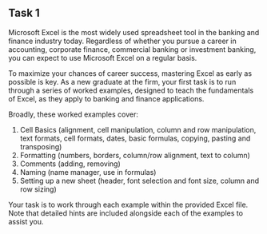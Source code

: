 ## Task 1
Microsoft Excel is the most widely used spreadsheet tool in the banking and finance industry today. Regardless of whether you pursue a career in accounting, corporate finance, commercial banking or investment banking, you can expect to use Microsoft Excel on a regular basis.

To maximize your chances of career success, mastering Excel as early as possible is key. As a new graduate at the firm, your first task is to run through a series of worked examples, designed to teach the fundamentals of Excel, as they apply to banking and finance applications.

Broadly, these worked examples cover:

1. Cell Basics (alignment, cell manipulation, column and row manipulation, text formats, cell formats, dates, basic formulas, copying, pasting and transposing)
2. Formatting (numbers, borders, column/row alignment, text to column)
3. Comments (adding, removing)
4. Naming (name manager, use in formulas)
5. Setting up a new sheet (header, font selection and font size, column and row sizing)

Your task is to work through each example within the provided Excel file. Note that detailed hints are included alongside each of the examples to assist you.
